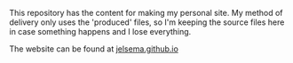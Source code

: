 This repository has the content for making my personal site. 
My method of delivery only uses the 'produced' files, so I'm keeping the source files here in case something happens and I lose everything.

The website can be found at [jelsema.github.io](https://jelsema.github.io)


<!----------------------------------------------------------------------


	library("blogdown")
	
	
	blogdown::build_site()
	blogdown::serve_site()


	blogdown::stop_server()



---------------------------------------------------------------------->

